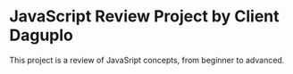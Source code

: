 # JavaScript Review Project by Client Daguplo
This project is a review of JavaSript concepts, from beginner to advanced.